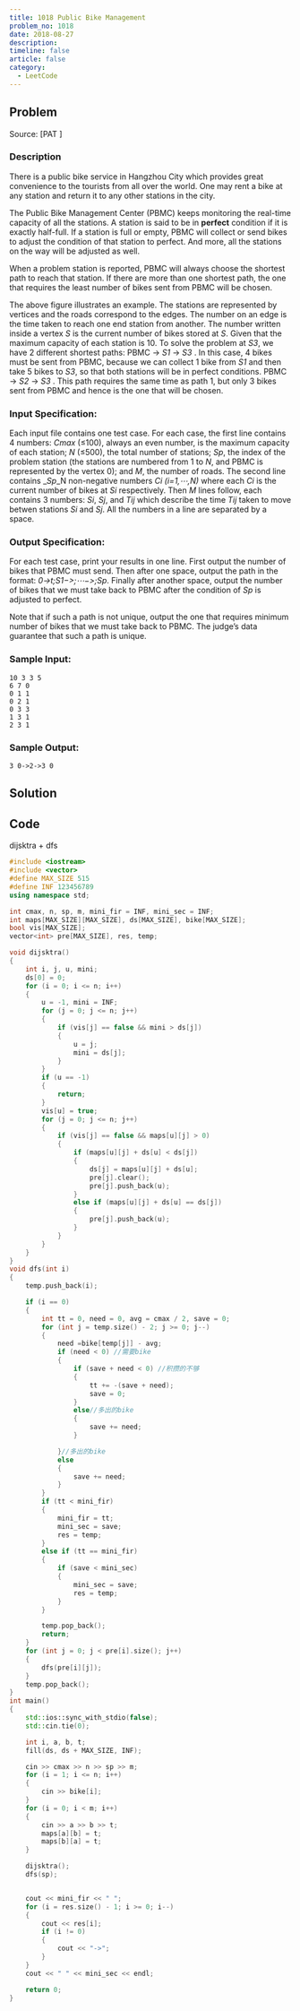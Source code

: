 ```yaml
---
title: 1018 Public Bike Management
problem_no: 1018
date: 2018-08-27
description: 
timeline: false
article: false
category:
  - LeetCode
---
```


<!--more-->

## Problem

Source: [PAT ]

### Description

There is a public bike service in Hangzhou City which provides great convenience to the tourists from all over the
world. One may rent a bike at any station and return it to any other stations in the city.

The Public Bike Management Center (PBMC) keeps monitoring the real-time capacity of all the stations. A station is said
to be in **perfect** condition if it is exactly half-full. If a station is full or empty, PBMC will collect or send
bikes to adjust the condition of that station to perfect. And more, all the stations on the way will be adjusted as
well.

When a problem station is reported, PBMC will always choose the shortest path to reach that station. If there are more
than one shortest path, the one that requires the least number of bikes sent from PBMC will be chosen.


The above figure illustrates an example. The stations are represented by vertices and the roads correspond to the edges.
The number on an edge is the time taken to reach one end station from another. The number written inside a vertex _*S*_
is the current number of bikes stored at _*S*_. Given that the maximum capacity of each station is 10. To solve the
problem at _*S3*_, we have 2 different shortest paths:
PBMC -> _*S1*_ -> _*S3*_ . In this case, 4 bikes must be sent from PBMC, because we can collect 1 bike from _*S1*_ and
then take 5 bikes to _*S3*_, so that both stations will be in perfect conditions. PBMC -> _*S2*_ -> _*S3*_ . This path
requires the same time as path 1, but only 3 bikes sent from PBMC and hence is the one that will be chosen.

### Input Specification:

Each input file contains one test case. For each case, the first line contains 4 numbers: _*Cmax*_ (≤100), always an
even number, is the maximum capacity of each station; _*N*_ (≤500), the total number of stations; _*Sp*_, the index of
the problem station (the stations are numbered from 1 to _*N*_, and PBMC is represented by the vertex 0); and _*M*_, the
number of roads. The second line contains _*Sp*_N non-negative numbers _*Ci (i=1,⋯,N)*_ where each _*Ci*_ is the current
number of bikes at _*Si*_ respectively. Then _*M*_ lines follow, each contains 3 numbers: _*Si*_, _*Sj*_, and _*Tij*_
which describe the time _*Tij*_ taken to move betwen stations _*Si*_ and _*Sj*_. All the numbers in a line are separated
by a space.

### Output Specification:

For each test case, print your results in one line. First output the number of bikes that PBMC must send. Then after one
space, output the path in the format: _*0->t;S1−>;⋯−>;Sp*_. Finally after another space, output the number of bikes that
we must take back to PBMC after the condition of _*Sp*_ is adjusted to perfect.

Note that if such a path is not unique, output the one that requires minimum number of bikes that we must take back to
PBMC. The judge’s data guarantee that such a path is unique.

### Sample Input:

```text
10 3 3 5
6 7 0
0 1 1
0 2 1
0 3 3
1 3 1
2 3 1
```

### Sample Output:

```text
3 0->2->3 0
```

## Solution

## Code




dijsktra + dfs

```cpp
#include <iostream>
#include <vector>
#define MAX_SIZE 515
#define INF 123456789
using namespace std;

int cmax, n, sp, m, mini_fir = INF, mini_sec = INF;
int maps[MAX_SIZE][MAX_SIZE], ds[MAX_SIZE], bike[MAX_SIZE];
bool vis[MAX_SIZE];
vector<int> pre[MAX_SIZE], res, temp;

void dijsktra()
{
    int i, j, u, mini;
    ds[0] = 0;
    for (i = 0; i <= n; i++)
    {
        u = -1, mini = INF;
        for (j = 0; j <= n; j++)
        {
            if (vis[j] == false && mini > ds[j])
            {
                u = j;
                mini = ds[j];
            }
        }
        if (u == -1)
        {
            return;
        }
        vis[u] = true;
        for (j = 0; j <= n; j++)
        {
            if (vis[j] == false && maps[u][j] > 0)
            {
                if (maps[u][j] + ds[u] < ds[j])
                {
                    ds[j] = maps[u][j] + ds[u];
                    pre[j].clear();
                    pre[j].push_back(u);
                }
                else if (maps[u][j] + ds[u] == ds[j])
                {
                    pre[j].push_back(u);
                }
            }
        }
    }
}
void dfs(int i)
{
    temp.push_back(i);

    if (i == 0)
    {
        int tt = 0, need = 0, avg = cmax / 2, save = 0;
        for (int j = temp.size() - 2; j >= 0; j--)
        {
            need =bike[temp[j]] - avg;
            if (need < 0) //需要bike
            {
                if (save + need < 0) //积攒的不够
                {
                    tt += -(save + need);
                    save = 0;
                }
                else//多出的bike
                {
                    save += need;
                }

            }//多出的bike
            else
            {
                save += need;
            }
        }
        if (tt < mini_fir)
        {
            mini_fir = tt;
            mini_sec = save;
            res = temp;
        }
        else if (tt == mini_fir)
        {
            if (save < mini_sec)
            {
                mini_sec = save;
                res = temp;
            }
        }

        temp.pop_back();
        return;
    }
    for (int j = 0; j < pre[i].size(); j++)
    {
        dfs(pre[i][j]);
    }
    temp.pop_back();
}
int main()
{
    std::ios::sync_with_stdio(false);
    std::cin.tie(0);

    int i, a, b, t;
    fill(ds, ds + MAX_SIZE, INF);

    cin >> cmax >> n >> sp >> m;
    for (i = 1; i <= n; i++)
    {
        cin >> bike[i];
    }
    for (i = 0; i < m; i++)
    {
        cin >> a >> b >> t;
        maps[a][b] = t;
        maps[b][a] = t;
    }

    dijsktra();
    dfs(sp);


    cout << mini_fir << " ";
    for (i = res.size() - 1; i >= 0; i--)
    {
        cout << res[i];
        if (i != 0)
        {
            cout << "->";
        }
    }
    cout << " " << mini_sec << endl;

    return 0;
}

```
